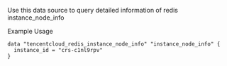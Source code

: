 Use this data source to query detailed information of redis instance_node_info

Example Usage

```hcl
data "tencentcloud_redis_instance_node_info" "instance_node_info" {
  instance_id = "crs-c1nl9rpv"
}
```